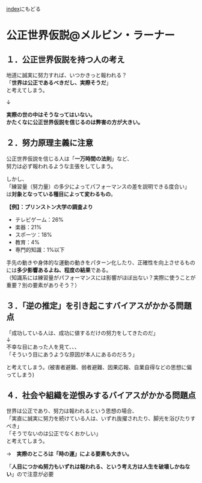 [index](/index.md)にもどる

# 公正世界仮説@メルビン・ラーナー

## １．公正世界仮説を持つ人の考え

地道に誠実に努力すれば、いつかきっと報われる？  
「**世界は公正であるべきだし、実際そうだ**」  
と考えてしまう。

↓

**実際の世の中はそうなってはいない。**  
**かたくなに公正世界仮説を信じるのは弊害の方が大きい。**


## ２．努力原理主義に注意

公正世界仮説を信じる人は「**一万時間の法則**」など、  
努力は必ず報われるような主張をしてしまう。

しかし、  
「練習量（努力量）の多少によってパフォーマンスの差を説明できる度合い」  
は**対象となっている種目によって変わるもの**。

**【例】：プリンストン大学の調査より**

- テレビゲーム：26%
- 楽器：21%
- スポーツ：18%
- 教育：4%
- 専門的知識：1%以下

手先の動きや身体的な運動の動きをパターン化したり、正確性を向上させるものには**多少影響あるよね、程度の結果**である。  
（知識系には練習量がパフォーマンスには影響がほぼ出ない？実際に使うことが重要？別の要素がありそう？）


## ３．「逆の推定」を引き起こすバイアスがかかる問題点

「成功している人は、成功に値するだけの努力をしてきたのだ」  
↓  
不幸な目にあった人を見て、、、  
「そういう目にあうような原因が本人にあるのだろう」  

と考えてしまう。(被害者避難、弱者避難、因果応報、自業自得などの思想に偏ってしまう)


## ４．社会や組織を逆恨みするバイアスがかかる問題点

世界は公正であり、努力は報われるという思想の場合、  
「実直に誠実に努力を続けている人は、いずれ抜擢されたり、脚光を浴びたりすべき」  
「そうでないのは公正でなくおかしい」  
と考えてしまう。

→　**実際のところは「時の運」による要素も大きい。**

「**人目につかぬ努力もいずれは報われる、という考え方は人生を破壊しかねない**」ので注意が必要




